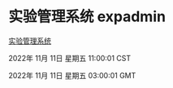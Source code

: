 # 实验管理系统 expadmin
[实验管理系统](http://59.174.11.233:56808/expadmin-782313d2-e1b1-4ea7-932e-3a55e6a1a4d0/)

2022年 11月 11日 星期五 11:00:01 CST

2022年 11月 11日 星期五 03:00:01 GMT
